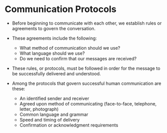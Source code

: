 # Communication Protocols

- Before beginning to communicate with each other, we establish rules or agreements to govern the conversation.
- These agreements include the following:

    - What method of communication should we use?
    - What language should we use?
    - Do we need to confirm that our messages are received?

- These rules, or protocols, must be followed in order for the message to be successfully delivered and understood.
- Among the protocols that govern successful human communication are these: 

  - An identified sender and receiver
  - Agreed upon method of communicating (face-to-face, telephone, letter, photograph)
  - Common language and grammar
  - Speed and timing of delivery
  - Confirmation or acknowledgment requirements
